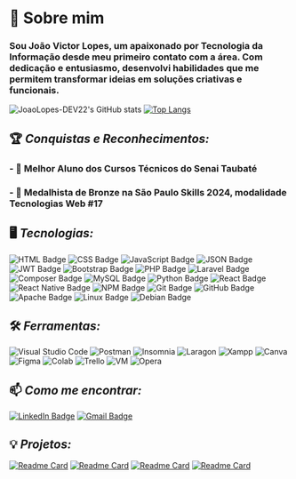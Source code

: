 # 👋 Sobre mim
###  Sou João Victor Lopes, um apaixonado por Tecnologia da Informação desde meu primeiro contato com a área. Com dedicação e entusiasmo, desenvolvi habilidades que me permitem transformar ideias em soluções criativas e funcionais.

![JoaoLopes-DEV22's GitHub stats](https://github-readme-stats.vercel.app/api?username=JoaoLopes-DEV22&show_icons=true&theme=dracula)
[![Top Langs](https://github-readme-stats.vercel.app/api/top-langs/?username=JoaoLopes-DEV22&layout=donut&theme=dracula)](https://github.com/JoaoLopes-DEV22)

## 🏆 *Conquistas e Reconhecimentos:*
### - 🥇 **Melhor Aluno dos Cursos Técnicos** do **Senai Taubaté** 
### - 🥉 **Medalhista de Bronze na São Paulo Skills 2024**, modalidade **Tecnologias Web #17**  

## 🖥️ *Tecnologias:*  
![HTML Badge](https://img.shields.io/badge/HTML5-E34F26?style=for-the-badge&logo=html5&logoColor=white)
![CSS Badge](https://img.shields.io/badge/CSS-1572B6?style=for-the-badge&logo=css3&logoColor=white) 
![JavaScript Badge](https://img.shields.io/badge/JavaScript-323330?style=for-the-badge&logo=javascript&logoColor=F7DF1E)
![JSON Badge](https://img.shields.io/badge/json-5E5C5C?style=for-the-badge&logo=json&logoColor=white)
![JWT Badge](https://img.shields.io/badge/JWT-000000?style=for-the-badge&logo=JSON%20web%20tokens&logoColor=white)
![Bootstrap Badge](https://img.shields.io/badge/Bootstrap-563D7C?style=for-the-badge&logo=bootstrap&logoColor=white)
![PHP Badge](https://img.shields.io/badge/PHP-777BB4?style=for-the-badge&logo=php&logoColor=white)
![Laravel Badge](https://img.shields.io/badge/Laravel-FF2D20?style=for-the-badge&logo=laravel&logoColor=white) 
![Composer Badge](https://img.shields.io/badge/Composer-885630?style=for-the-badge&logo=Composer&logoColor=white) 
![MySQL Badge](https://img.shields.io/badge/MySQL-4479A1?style=for-the-badge&logo=mysql&logoColor=white) 
![Python Badge](https://img.shields.io/badge/Python-3776AB?style=for-the-badge&logo=python&logoColor=white) 
![React Badge](https://img.shields.io/badge/React-61DAFB?style=for-the-badge&logo=react&logoColor=black)
![React Native Badge](https://img.shields.io/badge/React_Native-61DAFB?style=for-the-badge&logo=react&logoColor=black) 
![NPM Badge](https://img.shields.io/badge/npm-CB3837?style=for-the-badge&logo=npm&logoColor=white) 
![Git Badge](https://img.shields.io/badge/GIT-E44C30?style=for-the-badge&logo=git&logoColor=white) 
![GitHub Badge](https://img.shields.io/badge/GitHub-100000?style=for-the-badge&logo=github&logoColor=white) 
![Apache Badge](https://img.shields.io/badge/Apache-D22128?style=for-the-badge&logo=Apache&logoColor=white) 
![Linux Badge](https://img.shields.io/badge/Linux-FCC624?style=for-the-badge&logo=linux&logoColor=black) 
![Debian Badge](https://img.shields.io/badge/Debian-A81D33?style=for-the-badge&logo=debian&logoColor=white) 

## 🛠️ *Ferramentas:*  
![Visual Studio Code](https://img.shields.io/badge/Visual_Studio_Code-0078D4?style=for-the-badge&logo=visual%20studio%20code&logoColor=white)
![Postman](https://img.shields.io/badge/Postman-FF6C37?style=for-the-badge&logo=Postman&logoColor=white)
![Insomnia](https://img.shields.io/badge/Insomnia-5849be?style=for-the-badge&logo=Insomnia&logoColor=white)
![Laragon](https://img.shields.io/badge/Laragon-0E83CD?style=for-the-badge&logo=Laragon&logoColor=white)
![Xampp](https://img.shields.io/badge/Xampp-F37623?style=for-the-badge&logo=xampp&logoColor=white)
![Canva](https://img.shields.io/badge/Canva-%2300C4CC.svg?&style=for-the-badge&logo=Canva&logoColor=white)
![Figma](https://img.shields.io/badge/Figma-F24E1E?style=for-the-badge&logo=figma&logoColor=white)
![Colab](https://img.shields.io/badge/Colab-F9AB00?style=for-the-badge&logo=googlecolab&color=525252)
![Trello](https://img.shields.io/badge/Trello-0052CC?style=for-the-badge&logo=trello&logoColor=white)
![VM](https://img.shields.io/badge/VirtualBox-21416b?style=for-the-badge&logo=VirtualBox&logoColor=white)
![Opera](https://img.shields.io/badge/Opera-FF1B2D?style=for-the-badge&logo=Opera&logoColor=white)

## 📫 *Como me encontrar:*  
[![LinkedIn Badge](https://img.shields.io/badge/LinkedIn-0A66C2?style=for-the-badge&logo=linkedin&logoColor=white)](https://www.linkedin.com/in/joaolopesdev)
[![Gmail Badge](https://img.shields.io/badge/Gmail-D14836?style=for-the-badge&logo=gmail&logoColor=white)](mailto:joaovictorlopes146@gmail.com)  

## 💡 *Projetos:*  
[![Readme Card](https://github-readme-stats.vercel.app/api/pin/?username=JoaoLopes-DEV22&repo=consumo-api-rick-and-morty&theme=dracula)](https://github.com/JoaoLopes-DEV22/consumo-api-rick-and-morty)
[![Readme Card](https://github-readme-stats.vercel.app/api/pin/?username=JoaoLopes-DEV22&repo=game-mario&theme=dracula)](https://github.com/JoaoLopes-DEV22/game-mario)
[![Readme Card](https://github-readme-stats.vercel.app/api/pin/?username=JoaoLopes-DEV22&repo=prova-back-end-simulado-spskills-pokemon&theme=dracula)](https://github.com/JoaoLopes-DEV22/prova-back-end-simulado-spskills-pokemon)
[![Readme Card](https://github-readme-stats.vercel.app/api/pin/?username=JoaoLopes-DEV22&repo=prime-burguer&theme=dracula)](https://github.com/JoaoLopes-DEV22/prime-burguer)
